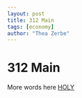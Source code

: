 ```yaml
---
layout: post
title: 312 Main
tags: [economy]
author: "Thea Zerbe"
---
```

# 312 Main

More words here
[HOLY](;asldkfj;aslkdjf)
